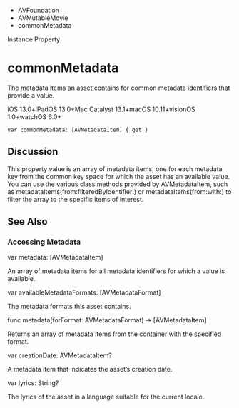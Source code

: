 

- AVFoundation
- AVMutableMovie
-  commonMetadata 

Instance Property

# commonMetadata

The metadata items an asset contains for common metadata identifiers that provide a value.

iOS 13.0+iPadOS 13.0+Mac Catalyst 13.1+macOS 10.11+visionOS 1.0+watchOS 6.0+

``` source
var commonMetadata: [AVMetadataItem] { get }
```

## Discussion

This property value is an array of metadata items, one for each metadata key from the common key space for which the asset has an available value. You can use the various class methods provided by AVMetadataItem, such as metadataItems(from:filteredByIdentifier:) or metadataItems(from:with:) to filter the array to the specific items of interest.

## See Also

### Accessing Metadata

var metadata: [AVMetadataItem]

An array of metadata items for all metadata identifiers for which a value is available.

var availableMetadataFormats: [AVMetadataFormat]

The metadata formats this asset contains.

func metadata(forFormat: AVMetadataFormat) -> [AVMetadataItem]

Returns an array of metadata items from the container with the specified format.

var creationDate: AVMetadataItem?

A metadata item that indicates the asset’s creation date.

var lyrics: String?

The lyrics of the asset in a language suitable for the current locale.

